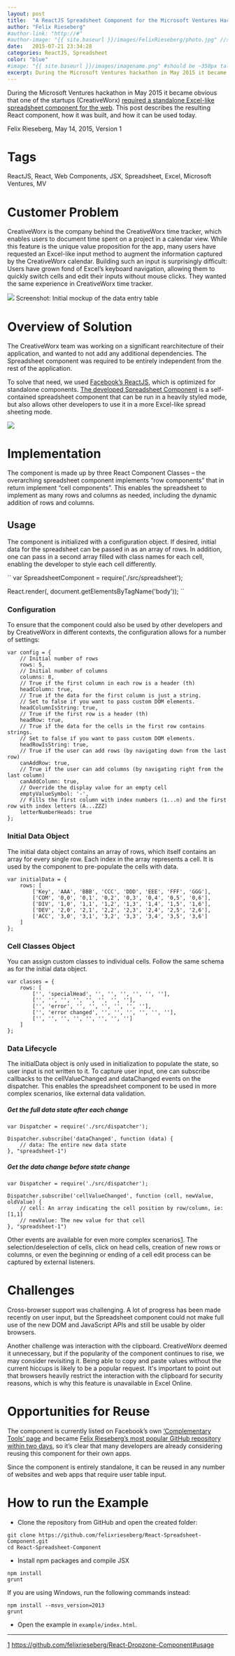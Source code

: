 ```yaml
---
layout: post
title:  "A ReactJS Spreadsheet Component for the Microsoft Ventures Hackathon"
author: "Felix Rieseberg"
#author-link: "http://#"
#author-image: "{{ site.baseurl }}/images/FelixRieseberg/photo.jpg" //should be square dimensions
date:   2015-07-21 23:34:28
categories: ReactJS, Spreadsheet
color: "blue"
#image: "{{ site.baseurl }}/images/imagename.png" #should be ~350px tall
excerpt: During the Microsoft Ventures hackathon in May 2015 it became obvious that one of the startups (CreativeWorx) [required a standalone Excel-like spreadsheet component for the web](https://github.com/felixrieseberg/React-Spreadsheet-Component). This post describes the resulting React component, how it was built, and how it can be used today.
---
```


During the Microsoft Ventures hackathon in May 2015 it became obvious that one of the startups (CreativeWorx) [required a standalone Excel-like spreadsheet component for the web](https://github.com/felixrieseberg/React-Spreadsheet-Component). This post describes the resulting React component, how it was built, and how it can be used today.

Felix Rieseberg, May 14, 2015, Version 1

# Tags

ReactJS, React, Web Components, JSX, Spreadsheet, Excel, Microsoft Ventures, MV

# Customer Problem

CreativeWorx is the company behind the CreativeWorx time tracker, which enables users to document time spent on a project in a calendar view. While this feature is the unique value proposition for the app, many users have requested an Excel-like input method to augment the information captured by the CreativeWorx calendar. Building such an input is surprisingly difficult: Users have grown fond of Excel’s keyboard navigation, allowing them to quickly switch cells and edit their inputs without mouse clicks.  They wanted the same experience in CreativeWorx time tracker.

![]({{site.baseurl}}/images/2015-07-21-Microsoft-Ventures-ReactJS-Spreadsheet_images/image001.png)
Screenshot: Initial mockup of the data entry table

# Overview of Solution

The CreativeWorx team was working on a significant rearchitecture of their application, and wanted to not add any additional dependencies.  The Spreadsheet component was required to be entirely independent from the rest of the application.

To solve that need, we used [Facebook’s ReactJS](https://facebook.github.io/react/), which is optimized for standalone components. [The developed Spreadsheet Component](https://github.com/felixrieseberg/React-Spreadsheet-Component) is a self-contained spreadsheet component that can be run in a heavily styled mode, but also allows other developers to use it in a more Excel-like spread sheeting mode.

![]({{site.baseurl}}/images/2015-07-21-Microsoft-Ventures-ReactJS-Spreadsheet_images/image002.png)

# Implementation

The component is made up by three React Component Classes – the overarching spreadsheet component implements “row components” that in return implement “cell components”. This enables the spreadsheet to implement as many rows and columns as needed, including the dynamic addition of rows and columns.

## Usage

The component is initialized with a configuration object. If desired, initial data for the spreadsheet can be passed in as an array of rows. In addition, one can pass in a second array filled with class names for each cell, enabling the developer to style each cell differently.

``
var SpreadsheetComponent = require('./src/spreadsheet');

React.render(<TableComponent initialData={initialData} config={config} spreadsheetId="1" cellClasses={classes} />, document.getElementsByTagName('body'));
``

### Configuration

To ensure that the component could also be used by other developers and by CreativeWorx in different contexts, the configuration allows for a number of settings:

```
var config = {
    // Initial number of rows
    rows: 5,
    // Initial number of columns
    columns: 8,
    // True if the first column in each row is a header (th)
    headColumn: true,
    // True if the data for the first column is just a string.
    // Set to false if you want to pass custom DOM elements.
    headColumnIsString: true,
    // True if the first row is a header (th)
    headRow: true,
    // True if the data for the cells in the first row contains strings.
    // Set to false if you want to pass custom DOM elements.
    headRowIsString: true,
    // True if the user can add rows (by navigating down from the last row)
    canAddRow: true,
    // True if the user can add columns (by navigating right from the last column)
    canAddColumn: true,
    // Override the display value for an empty cell
    emptyValueSymbol: '-',
    // Fills the first column with index numbers (1...n) and the first row with index letters (A...ZZZ)
    letterNumberHeads: true
};
```

### Initial Data Object

The initial data object contains an array of rows, which itself contains an array for every single row. Each index in the array represents a cell. It is used by the component to pre-populate the cells with data.

```
var initialData = {
    rows: [
        ['Key', 'AAA', 'BBB', 'CCC', 'DDD', 'EEE', 'FFF', 'GGG'],
        ['COM', '0,0', '0,1', '0,2', '0,3', '0,4', '0,5', '0,6'],
        ['DIV', '1,0', '1,1', '1,2', '1,3', '1,4', '1,5', '1,6'],
        ['DEV', '2,0', '2,1', '2,2', '2,3', '2,4', '2,5', '2,6'],
        ['ACC', '3,0', '3,1', '3,2', '3,3', '3,4', '3,5', '3,6']
    ]
};
```

### Cell Classes Object

You can assign custom classes to individual cells. Follow the same schema as for the initial data object.

```
var classes = {
    rows: [
        ['', 'specialHead', '', '', '', '', '', ''],
        ['', '', '', '', '', '', '', ''],
        ['', 'error', '', '', '', '', '', ''],
        ['', 'error changed', '', '', '', '', '', ''],
        ['', '', '', '', '', '', '', '']
    ]
};
```

### Data Lifecycle

The initialData object is only used in initialization to populate the state, so user input is not written to it. To capture user input, one can subscribe callbacks to the cellValueChanged and dataChanged events on the dispatcher. This enables the spreadsheet component to be used in more complex scenarios, like external data validation.

##### **Get the full data state after each change**

```
var Dispatcher = require('./src/dispatcher');

Dispatcher.subscribe('dataChanged', function (data) {
    // data: The entire new data state
}, "spreadsheet-1")
```

##### **Get the data change before state change**

```
var Dispatcher = require('./src/dispatcher');

Dispatcher.subscribe('cellValueChanged', function (cell, newValue, oldValue) {
    // cell: An array indicating the cell position by row/column, ie: [1,1]
    // newValue: The new value for that cell
}, "spreadsheet-1")
```

Other events are available for even more complex scenarios[1](#_ftn1). The selection/deselection of cells, click on head cells, creation of new rows or columns, or even the beginning or ending of a cell edit process can be captured by external listeners.

# Challenges

Cross-browser support was challenging. A lot of progress has been made recently on user input, but the Spreadsheet component could not make full use of the new DOM and JavaScript APIs and still be usable by older browsers.

Another challenge was interaction with the clipboard. CreativeWorx deemed it unnecessary, but if the popularity of the component continues to rise, we may consider revisiting it.  Being able to copy and paste values without the current hiccups is likely to be a popular request. It's important to point out that browsers heavily restrict the interaction with the clipboard for security reasons, which is why this feature is unavailable in Excel Online.

# Opportunities for Reuse

The component is currently listed on Facebook’s own [‘Complementary Tools’ page](https://github.com/facebook/react/wiki/Complementary-Tools) and became [Felix Rieseberg’s most popular GitHub repository within two days](https://github.com/felixrieseberg/React-Spreadsheet-Component), so it’s clear that many developers are already considering reusing this component for their own apps.

Since the component is entirely standalone, it can be reused in any number of websites and web apps that require user table input.

# How to run the Example

- Clone the repository from GitHub and open the created folder:

```
git clone https://github.com/felixrieseberg/React-Spreadsheet-Component.git
cd React-Spreadsheet-Component
```

- Install npm packages and compile JSX

```
npm install 
grunt
```

If you are using Windows, run the following commands instead:

```
npm install --msvs_version=2013
grunt
```

- Open the example in `example/index.html`.


* * *

<div id="ftn1">

[1](#_ftnref1) https://github.com/felixrieseberg/React-Dropzone-Component#usage

</div>